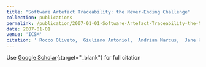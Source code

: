 ```yaml
---
title: "Software Artefact Traceability: the Never-Ending Challenge"
collection: publications
permalink: /publication/2007-01-01-Software-Artefact-Traceability-the-Never-Ending-Challenge
date: 2007-01-01
venue: 'ICSM'
citation: ' Rocco Oliveto,  Giuliano Antoniol,  Andrian Marcus,  Jane Hayes, &quot;Software Artefact Traceability: the Never-Ending Challenge.&quot; ICSM, 2007.'
---
```

Use [Google Scholar](https://scholar.google.com/scholar?q=Software+Artefact+Traceability:+the+Never+Ending+Challenge){:target="_blank"} for full citation
